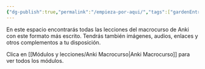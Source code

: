 ```yaml
---
{"dg-publish":true,"permalink":"/empieza-por-aqui/","tags":["gardenEntry"],"noteIcon":"","updated":"2024-05-16T10:59:05.918+02:00"}
---
```



En este espacio encontrarás todas las lecciones del macrocurso de Anki con este formato más escrito. Tendrás también imágenes, audios, enlaces y otros complementos a tu disposición.

Clica en [[Módulos y lecciones/Anki Macrocurso\|Anki Macrocurso]] para ver todos los módulos. 